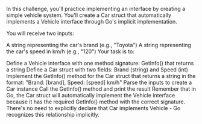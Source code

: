 In this challenge, you'll practice implementing an interface by creating a simple vehicle system. You'll create a Car struct that automatically implements a Vehicle interface through Go's implicit implementation.

You will receive two inputs:

A string representing the car's brand (e.g., "Toyota")
A string representing the car's speed in km/h (e.g., "120")
Your task is to:

Define a Vehicle interface with one method signature: GetInfo() that returns a string
Define a Car struct with two fields: Brand (string) and Speed (int)
Implement the GetInfo() method for the Car struct that returns a string in the format: "Brand: [brand], Speed: [speed] km/h"
Parse the inputs to create a Car instance
Call the GetInfo() method and print the result
Remember that in Go, the Car struct will automatically implement the Vehicle interface because it has the required GetInfo() method with the correct signature. There's no need to explicitly declare that Car implements Vehicle - Go recognizes this relationship implicitly.